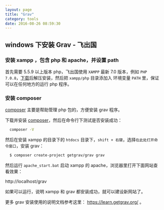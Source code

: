 ```yaml
---
layout: page
title: "Grav"
category: tools
date: 2016-08-26 08:59:30
---
```


## windows 下安装 Grav - 飞出国

### 安装 xampp ，包含 php 和 apache，并设置 path

首先需要 5.5.9 以上版本 php，飞出国使用 `XAMPP` 最新 7.0 版本，例如 `PHP 7.0.8`，[下载](https://www.apachefriends.org/download.html)后解压安装，然后把 `xampp/php` 目录添加入 环境变量 `PATH` 里，保证可以在任何地方的运行 php 程序。

### 安装 composer

[composer](https://getcomposer.org) 主要是帮助管理 php 包的，方便安装 grav 程序。

下载并安装 [composer](https://getcomposer.org/Composer-Setup.exe)，然后在命令行下测试是否安装成功：

```Bash
  composer -V
```

然后在安装 xampp 的目录下的 `htdocs` 目录下，`shift + 右键`，选择`在此处打开命令窗口`，安装 grav：

```Bash
  $ composer create-project getgrav/grav grav
```

然后运行 `apache_start.bat` 启动 xampp 的 apache，浏览器里打开下面网站查看效果：

http://localhost/grav

如果可以运行，说明 xampp 和 grav 都安装成功，就可以建设新网站了。

更多 grav 安装使用的说明文档参考这里： https://learn.getgrav.org/ 。
